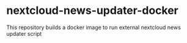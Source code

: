 # nextcloud-news-updater-docker
This repository builds a docker image to run external nextcloud news updater script
